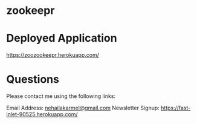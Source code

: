 # zookeepr



# Deployed Application

https://zoozookeepr.herokuapp.com/

# Questions
 
 Please contact me using the following links:

Email Address: nehailakarmel@gmail.com
Newsletter Signup: https://fast-inlet-90525.herokuapp.com/